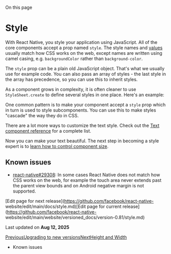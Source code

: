 On this page

# Style

With React Native, you style your application using JavaScript. All of the
core components accept a prop named `style`. The style names and
[values](/docs/colors) usually match how CSS works on the web, except names
are written using camel casing, e.g. `backgroundColor` rather than
`background-color`.

The `style` prop can be a plain old JavaScript object. That's what we usually
use for example code. You can also pass an array of styles - the last style in
the array has precedence, so you can use this to inherit styles.

As a component grows in complexity, it is often cleaner to use
`StyleSheet.create` to define several styles in one place. Here's an example:

One common pattern is to make your component accept a `style` prop which in
turn is used to style subcomponents. You can use this to make styles "cascade"
the way they do in CSS.

There are a lot more ways to customize the text style. Check out the [Text
component reference](/docs/text) for a complete list.

Now you can make your text beautiful. The next step in becoming a style expert
is to [learn how to control component size](/docs/height-and-width).

## Known issues​

  * [react-native#29308](https://github.com/facebook/react-native/issues/29308#issuecomment-792864162): In some cases React Native does not match how CSS works on the web, for example the touch area never extends past the parent view bounds and on Android negative margin is not supported.

[Edit page for next release](https://github.com/facebook/react-native-
website/edit/main/docs/style.md)[Edit page for current
release](https://github.com/facebook/react-native-
website/edit/main/website/versioned_docs/version-0.81/style.md)

Last updated on **Aug 12, 2025**

[ PreviousUpgrading to new versions](/docs/upgrading)[NextHeight and
Width](/docs/height-and-width)

  * Known issues

